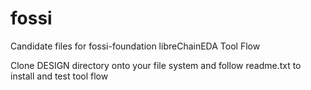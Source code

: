 # fossi
Candidate files for fossi-foundation libreChainEDA Tool Flow


Clone DESIGN directory onto your file system and follow readme.txt to install and test tool flow

